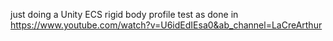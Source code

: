 just doing a Unity ECS rigid body profile test as done in
https://www.youtube.com/watch?v=U6idEdIEsa0&ab_channel=LaCreArthur